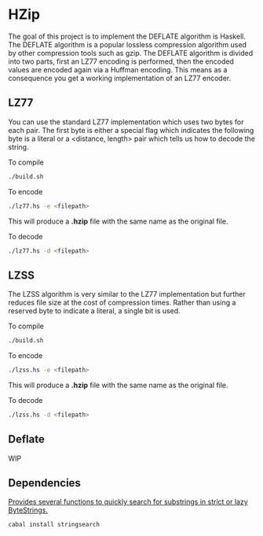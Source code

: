 # HZip

The goal of this project is to implement the DEFLATE algorithm is Haskell. The DEFLATE algorithm is a popular lossless compression algorithm used by other compression tools such as gzip. The DEFLATE algorithm is divided into two parts, first an LZ77 encoding is performed, then the encoded values are encoded again via a Huffman encoding. This means as a consequence you get a working implementation of an LZ77 encoder.

## LZ77

You can use the standard LZ77 implementation which uses two bytes for each pair. The first byte is either a special flag which indicates the following byte is a literal or a <distance, length> pair which tells us how to decode the string.

To compile

```bash
./build.sh
```

To encode

```bash
./lz77.hs -e <filepath>
```

This will produce a **.hzip** file with the same name as the original file.

To decode

```bash
./lz77.hs -d <filepath>
```

## LZSS

The LZSS algorithm is very similar to the LZ77 implementation but further reduces file size at the cost of compression times. Rather than using a reserved byte to indicate a literal, a single bit is used.

To compile

```bash
./build.sh
```

To encode

```bash
./lzss.hs -e <filepath>
```

This will produce a **.hzip** file with the same name as the original file.

To decode

```bash
./lzss.hs -d <filepath>
```

## Deflate

WIP

## Dependencies

[Provides several functions to quickly search for substrings in strict or lazy ByteStrings.](https://hackage.haskell.org/package/stringsearch)

```bash
cabal install stringsearch
```
